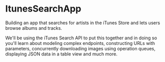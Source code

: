 # ItunesSearchApp


Building an app that searches for artists in the iTunes Store and lets users browse albums and tracks.


We'll be using the iTunes Search API to put this together and in doing so you'll learn about modeling complex endpoints, constructing URLs with parameters, concurrently downloading images using operation queues, displaying JSON data in a table view and much more.

